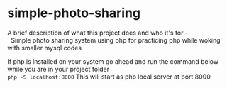 # simple-photo-sharing

A brief description of what this project does and who it's for - <br>
&nbsp;&nbsp;Simple photo sharing system using php for practicing php while woking with smaller mysql codes

If php is installed on your system go ahead and run the command below while you are in your project folder<br>
`php -S localhost:8000`
This will start as php local server at port 8000
